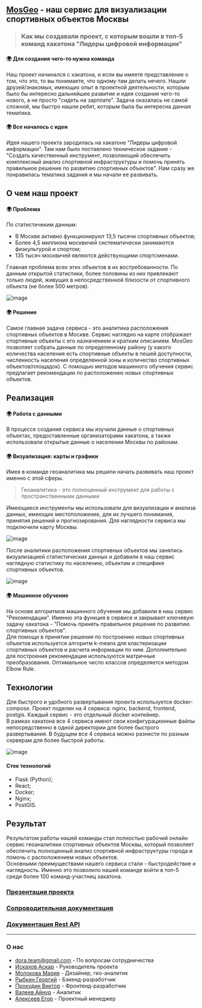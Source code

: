 ## [MosGeo](https://dora.team/) - наш сервис для визуализации спортивных объектов Москвы
> ### Как мы создавали проект, с которым вошли в топ-5 команд хакатона "Лидеры цифровой информации"
#### :earth_africa: Для создания чего-то нужна команда
Наш проект начинался с хакатона, и если вы имеете представление о том, что это, то вы понимаете, что одному там делать нечего. Нашли друзей/знакомых, имеющих опыт в проектной деятельности, которым было бы интересно дальнейшее развитие и идея создания чего-то нового, а не просто "сидеть на зарплате". Задача оказалась не самой сложной, мы быстро нашли ребят, которым была бы интересна данная тематика. 
#### :earth_africa: Все началось с идеи
Идея нашего проекта зародилась на хакатоне "Лидеры цифровой информации". Там нам было поставлено техническое задание - "Создать качественный инструмент, позволяющий обеспечить комплексный анализ спортивной инфраструктуры и помочь принять правильное решение по развитию спортивных объектов". Нам сразу же понравилась тематика задания и мы начали ее развивать. 

## О чем наш проект
#### :earth_africa: Проблема
По статистичеким данным:
* В Москве активно функционируют 13,5 тысячи спортивных объектов;
* Более 4,5 миллиона москвичей систематически занимаются физкультурой и спортом;
* 135 тысяч москвичей являются действующими спортсменами.

Главная проблема всех этих объектов в их востребованности. По данным открытой статистики, более половины из них привлекают только людей, живущих в непосредственной близости от спортивного объекта (не более 500 метров).

![image](https://user-images.githubusercontent.com/98597996/151737746-6eef1a0a-22c4-4356-b0fe-38a417c4fbda.png)

#### :earth_africa: Решение
Самое главная задача сервиса - это аналитика расположения спортивных объектов в Москве. Сервис наглядно на карте отображает спортивные объекты с его назначением и кратким описанием. MosGeo позволяет собрать данные по определенному району (у какого количества населения есть спортивные объекты в пешей доступности, численность населения определенной зоны и количество спортивных объектов/площадок). С помощью методов машинного обучения сервис предлагает рекомендации по расположению новых спортивных объектов.  

## Реализация
#### :earth_africa: Работа с данными
В процессе создания сервиса мы изучили данные о спортивных объектах, предоставленные организаторами хакатона, а также использовали открытые данные о населении Москвы по районам.

#### :earth_africa: Визуализация: карты и графики
Имея в команде геоаналитика мы решили начать развивать наш проект именно с этой сферы.
>Геоаналитика - это полноценный инструмент для работы с пространственными данными

Имеющиеся инструменты мы использовали для визуализации и анализа данных, имеющих местоположение, для их лучшего понимания, принятия решений и прогнозирования. Для наглядности сервиса мы подключили карту Москвы.

![image](https://user-images.githubusercontent.com/98597996/151672202-7477b4a9-cae6-48b1-b6fd-e3a0dc87d26f.png)

После аналитики расположения спортивных объектов мы занялись визуализацией статистических данных и добавили в наш сервис наглядную статистику по населению, объектам и специфике спортивных объектов.

![image](https://user-images.githubusercontent.com/98597996/151730927-6651217c-c9a0-4299-8720-cb2ab6ce0f5e.png)

#### :earth_africa: Машинное обучение
На основе алгоритмов машинного обучения мы добавили в наш сервис "Рекомендации". Именно эта функция в сервисе и закрывает ключевую задачу хакатона - "Помочь принять правильное решение по развитию спортивных объектов".   
Для помощи в принятии решения по построению новых спортивных объектов используется алгоритм k-means для кластеризации спортивных объектов и расчета информации по ним. Дополнительно для построения рекомендации используются матричные преобразования.
Оптимальное число классов определяется методом Elbow Rule.

## Технологии
Для быстрого и удобного развертывания проекта используется docker-compose. Проект поделен на 4 сервиса: nginx, backend, frontend, postgis. Каждый сервис - это отдельный docker контейнер.  
  В рамках хакатона все 4 сервиса имеют свои конфигурационные файлы непосредственно в одной директории для более быстрого развертывания. В будущем все 4 сервиса можно разнести по разным серверам для более быстрой работы.
   
![image](https://user-images.githubusercontent.com/98597996/151670882-f35bb3c7-80f9-4071-9321-15e6f8258b0b.png)


#### Стек технологий
* Flask (Python);
* React;
* Docker;
* Nginx;
* PostGIS.

## Результат
Результатом работы нашей команды стал полностью рабочий онлайн сервис геоаналитики спортивных объектов Москвы, который позволяет обеспечить полноценный анализ спортивной инфраструктуры города и помочь с расположением новых объектов.   
Основными преимуществами нашего сервиса стали - быстродействие и наглядность. Именно это позволило нашей команде войти в топ-5 среди более 100 команд-участниц хакатона.
### [Презентация проекта](https://drive.google.com/file/d/1Q5YibfxzM2gRc-EpODAMlwQVZ-MZor3-/view?usp=sharing)

### [Сопроводительная документация](https://drive.google.com/file/d/1Rfv-QREsotfq8QPldo_IXB72lMVHSXn3/view?usp=sharing)

### [Документация Rest API](https://documenter.getpostman.com/view/3750020/UV5ahGNC)

---

### О нас

* <dora.team@gmail.com> - По вопросам сотрудничества 
* [Искахов Аскар](https://tlgg.ru/atletiks) - Руководитель проекта
* [Молокова Мария](https://tlgg.ru/nabor_bukovok) - Дизайнер, гео-аналитик
* [Рыбкин Георгий](https://tlgg.ru/goshka_rybkin) - Бэкенд-разработчик
* [Прокудин Виктор](https://tlgg.ru/Pr0kud1n) - Фронтенд-разработчик
* [Валеев Айнур](https://tlgg.ru/aim9800) - Аналитик
* [Алексеев Егор](https://tlgg.ru/maul415) - Проектный менеджер
